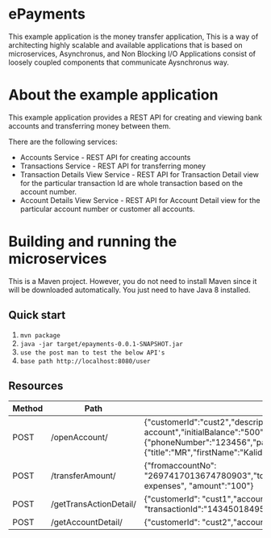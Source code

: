 # ePayments

This example application is the money transfer application, This is a way of architecting highly scalable and available applications that is based on microservices, Asynchronus, and Non Blocking I/O
Applications consist of loosely coupled components that communicate Aysnchronus way.

# About the example application

This example application provides a REST API for creating and viewing bank accounts and transferring money between them.

There are the following  services:

* Accounts Service - REST API for creating accounts
* Transactions Service - REST API for transferring money
* Transaction Details View Service  - REST API for Transaction Detail view for the particular transaction Id are whole transaction based on the account number.
* Account Details View Service  - REST API for Account Detail view for the particular account number or customer all accounts.

# Building and running the microservices

This is a Maven project.
However, you do not need to install Maven since it will be downloaded automatically.
You just need to have Java 8 installed.

Quick start
-----------
1. `mvn package`
2. `java -jar target/epayments-0.0.1-SNAPSHOT.jar`
3. `use the post man to test the below API's`
4. `base path http://localhost:8080/user`


## Resources

  Method  | Path                   |     request payload                        
|-------- |----------------------- |------------------------------------------------------------------------------  |
| POST    | /openAccount/          |     {"customerId":"cust2","description":"saving account","initialBalance":"500","customerInfo":{"phoneNumber":"123456","passportNo":"12345","dateOfBirth":"10/10/1980","name":{"title":"MR","firstName":"Kalidass","lastName":"Mahalingam"}}} |                     
| POST    | /transferAmount/       | {"fromaccountNo": "2697417013674780903","toaccountNo":"165971006424816748","description":"family expenses", "amount":"100"}                           |
| POST    | /getTransActionDetail/ |  {"customerId": "cust1","accountNo":"2697417013674780903", "transactionId":"1434501849526944895"}                           |
| POST    | /getAccountDetail/     |   {"customerId": "cust2","accountNo":"4325866734929543833"}                          |




